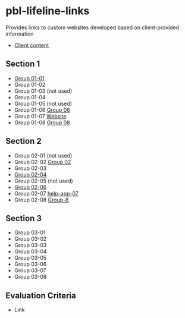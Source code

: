 # pbl-lifeline-links

Provides links to custom websites developed based on client-provided information

- [Client content](https://github.com/denisecase/pbl-lifeline)

## Section 1

- [Group 01-01](https://cweltonsmith.github.io/pbl-website/index.html)
- Group 01-02
- Group 01-03 (not used)
- Group 01-04
- Group 01-05 (not used)
- Group 01-06 [Group 06](https://jeevanreddymure.github.io/Help/)
- Group 01-07 [Website](https://kdibben.github.io/group-7-help-app/)
- Group 01-08 [Group 08](https://jyothsna5268.github.io/group8-help-app/)

## Section 2

- Group 02-01 (not used)
- Group 02-02 [Group 02](https://aawajjoshi.github.io/pbl-lifeline/)
- Group 02-03
- [Group 02-04](https://terry-woosley.github.io/help-app/)
- Group 02-05 (not used)
- [Group 02-06](https://anil-bomma.github.io/pbl-help-app/)
- Group 02-07 [help-app-07](https://prudhvi15.github.io/help-app-07/)
- Group 02-08 [Group-8](https://suma-gitrep.github.io/help-app/)

## Section 3

- Group 03-01
- Group 03-02
- Group 03-03
- Group 03-04
- Group 03-05
- Group 03-06
- Group 03-07
- Group 03-08

## Evaluation Criteria

- Link
